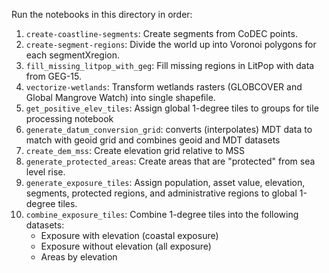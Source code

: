 Run the notebooks in this directory in order:

1. `create-coastline-segments`: Create segments from CoDEC points.
2. `create-segment-regions`: Divide the world up into Voronoi polygons for each segmentXregion.
3. `fill_missing_litpop_with_geg`: Fill missing regions in LitPop with data from GEG-15.
4. `vectorize-wetlands`: Transform wetlands rasters (GLOBCOVER and Global Mangrove Watch) into single shapefile.
5. `get_positive_elev_tiles`: Assign global 1-degree tiles to groups for tile processing notebook
6. `generate_datum_conversion_grid`: converts (interpolates) MDT data to match with geoid grid and combines geoid and MDT datasets
7. `create_dem_mss`: Create elevation grid relative to MSS
8. `generate_protected_areas`: Create areas that are "protected" from sea level rise.
9. `generate_exposure_tiles`: Assign population, asset value, elevation, segments, protected regions, and administrative regions to global 1-degree tiles.
10. `combine_exposure_tiles`: Combine 1-degree tiles into the following datasets:
    * Exposure with elevation (coastal exposure)
    * Exposure without elevation (all exposure)
    * Areas by elevation
